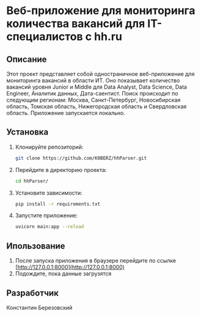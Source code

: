 # Веб-приложение для мониторинга количества вакансий для IT-специалистов с hh.ru

## Описание
Этот проект представляет собой одностраничное веб-приложение для мониторинга вакансий в области ИТ.
Оно показывает количество вакансий уровня Junior и Middle для Data Analyst, Data Science, Data Engineer, Аналитик данных, Дата-саентист.
Поиск происходит по следующим регионам: Москва, Санкт-Петербург, Новосибирская область, Томская область, Нижегородская область и Свердловская область.
Приложение запускается локально.

## Установка
1. Клонируйте репозиторий:
   ```bash
   git clone https://github.com/K0BERZ/hhParser.git

2. Перейдите в директорию проекта:
   ```bash
   cd hhParser/

3. Установите зависимости:
   ```bash
   pip install -r requirements.txt
   
4. Запустите приложение:
   ```bash
   uvicorn main:app --reload
   
## Ипользование

1. После запуска приложения в браузере перейдите по ссылке [http://127.0.0.1:8000](http://127.0.0.1:8000)
2. Подождите, пока данные загрузятся

## Разработчик 

Константин Березовский

